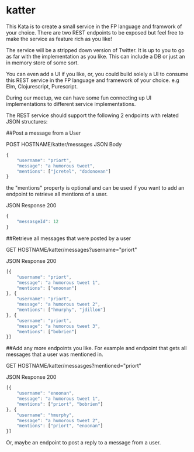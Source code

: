 # katter

This Kata is to create a small service in the FP language and framwork of your choice. There are two REST endpoints to be exposed but feel free to make the service as feature rich as you like!

The service will be a stripped down version of Twitter. It is up to you to go as far with the implementation as you like. This can include a DB or just an in memory store of some sort.

You can even add a UI if you like, or, you could build solely a UI to consume this REST service in the FP language and framework of your choice. 
e.g Elm, Clojurescript, Purescript.

During our meetup, we can have some fun connecting up UI implementations to different service implementations.

The REST service should support the following 2 endpoints with related JSON structures:

##Post a message from a User

POST HOSTNAME/katter/messsges
JSON Body
```javascript
{
	"username": "priort",
	"message": "a humorous tweet",
	"mentions": ["jcretel", "dodonovan"]
}
```

the "mentions" property is optional and can be used if you want to add an endpoint to retrieve all mentions of a user.


JSON Response
200
```javascript
{
	"messasgeId": 12
}
```

##Retrieve all messages that were posted by a user

GET HOSTNAME/katter/messages?username="priort"

JSON Response 200
```javascript
[{
	"username": "priort",
	"message": "a humorous tweet 1",
	"mentions": ["enoonan"]
}, {
	"username": "priort",
	"message": "a humorous tweet 2",
	"mentions": ["hmurphy", "jdillon"]
}, {
	"username": "priort",
	"message": "a humorous tweet 3",
	"mentions": ["bobrien"]
}]
```

##Add any more endpoints you like.
For example and endpoint that gets all messages that a user was mentioned in.

GET HOSTNAME/katter/messasges?mentioned="priort"

JSON Response 200
```javascript
[{
	"username": "enoonan",
	"message": "a humorous tweet 1",
	"mentions": ["priort", "bobrien"]
}, {
	"username": "hmurphy",
	"message": "a humorous tweet 2",
	"mentions": ["priort", "enoonan"]
}]
```
Or, maybe an endpoint to post a reply to a message from a user.

